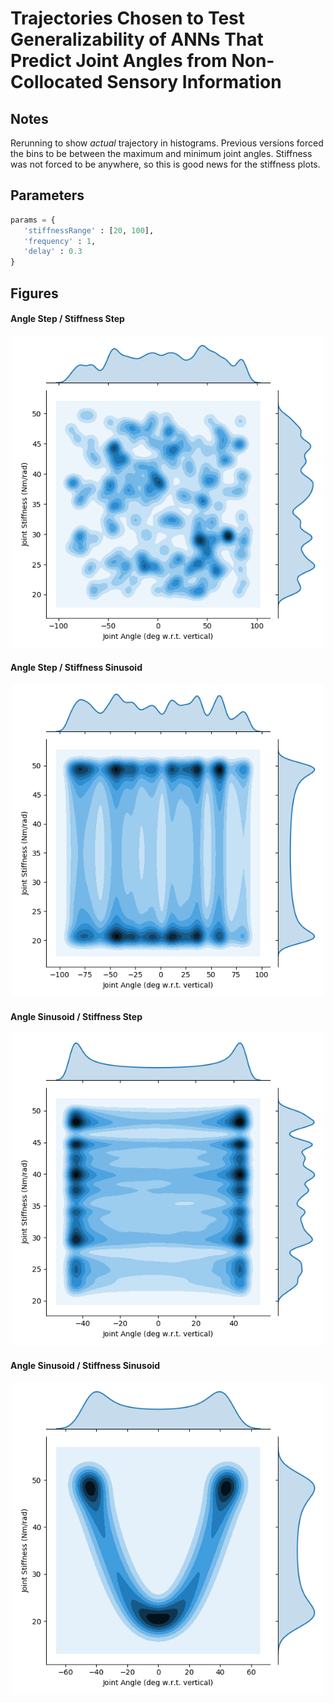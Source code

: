 
# Trajectories Chosen to Test Generalizability of ANNs That Predict Joint Angles from Non-Collocated Sensory Information

## Notes

Rerunning to show _actual_ trajectory in histograms. Previous versions forced the bins to be between the maximum and minimum joint angles. Stiffness was not forced to be anywhere, so this is good news for the stiffness plots.

## Parameters

 ```py
 params = {
	'stiffnessRange' : [20, 100],
	'frequency' : 1,
	'delay' : 0.3
}
```

## Figures

#### Angle Step / Stiffness Step

<p align="center">
	<img width="500" src="angleStep_stiffStep/C4_diff_reference_trajectories_01-04.png">
</p>

#### Angle Step / Stiffness Sinusoid

<p align="center">
	<img width="500" src="angleStep_stiffSin/C4_diff_reference_trajectories_01-04.png">
</p>

#### Angle Sinusoid / Stiffness Step

<p align="center">
	<img width="500" src="angleSin_stiffStep/C4_diff_reference_trajectories_01-04.png">
</p>

#### Angle Sinusoid / Stiffness Sinusoid

<p align="center">
	<img width="500" src="angleSin_stiffSin/lower_stiffness_01-04.png">
</p>

